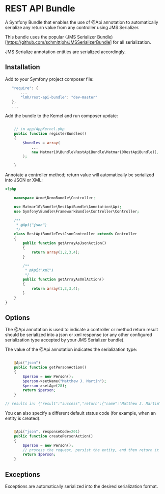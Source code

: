 REST API Bundle
===============

A Symfony Bundle that enables the use of @Api annotation to automatically serialize
any return value from any controller using JMS Serializer.

This bundle uses the popular (JMS Serializer Bundle)[https://github.com/schmittjoh/JMSSerializerBundle]
for all serialization.

JMS Serialize annotation entities are serialized accordingly.


Installation
------------

Add to your Symfony project composer file:

 ```javascript
    "require": {
        ...
        "lmh/rest-api-bundle": "dev-master"
    },
    ...

```

Add the bundle to the Kernel and run composer update:

```php

    // in app/AppKernel.php
    public function registerBundles()
    {
        $bundles = array(
            ...
            new Matmar10\Bundle\RestApiBundle\Matmar10RestApiBundle(),
        );

    }

```

Annotate a controller method; return value will automatically be serialized into JSON or XML:

```php
<?php

    namespace Acme\DemoBundle\Controller;

    use Matmar10\Bundle\RestApiBundle\Annotation\Api;
    use Symfony\Bundle\FrameworkBundle\Controller\Controller;

    /**
     * @Api("json")
     */
    class RestApiBundleTestJsonController extends Controller
    {
        public function getArrayAsJsonAction()
        {
            return array(1,2,3,4);
        }

        /**
         * @Api("xml")
         */
        public function getArrayAsXmlAction()
        {
            return array(1,2,3,4);
        }
    }
}
```

Options
-------

The @Api annotation is used to indicate a controller or method return result should be
serialized into a json or xml response (or any other configured serialization type
accepted by your JMS Serializer bundle).

The value of the @Api annotation indicates the serialization type:

```php

    @Api("json")
    public function getPersonAction()
    {
        $person = new Person();
        $person->setName("Matthew J. Martin");
        $person->setAge(28);
        return $person;
    }

// results in: {"result":"success","return":{"name":"Matthew J. Martin","age":28}}

```

You can also specify a different default status code (for example, when an entity is created):

```php

    @Api("json", responseCode=201)
    public function createPersonAction()
    {
        $person = new Person();
        // process the request, persist the entity, and then return it
        return $person;
    }

```

Exceptions
----------

Exceptions are automatically serialized into the desired serialization format.